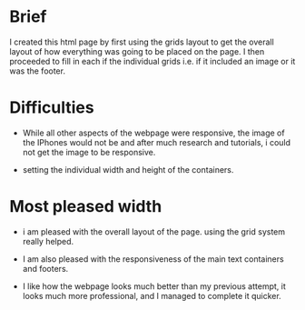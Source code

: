 # Brief

I created this html page by first using the grids layout to get the overall layout of how everything was going to be placed on the page. I then proceeded to fill in each if the individual grids i.e. if it included an image or it was the footer.

# Difficulties

* While all other aspects of the webpage were responsive, the image of the IPhones would not be and after much research and tutorials, i could not get the image to be responsive.

* setting the individual width and height of the containers.

# Most pleased width

* i am pleased with the overall layout of the page. using the grid system really helped.

*  I am also pleased with the responsiveness of the main text containers and footers.

* I like how the webpage looks much better than my previous attempt, it looks much more professional, and I managed to complete it quicker.
